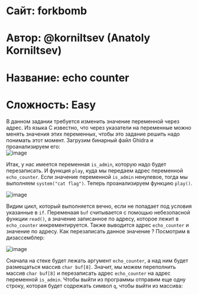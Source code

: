 
# Сайт: forkbomb
# Автор: @korniltsev (Anatoly Korniltsev)
# Название: echo counter
# Сложность: Easy


В данном задании требуется изменить значение переменной через адрес. Из языка C известно, что через указатели на переменные можно менять значения этих переменных, чтобы это задание решить надо понимать этот момент. Загрузим бинарный файл Ghidra и проанализируем его: <br />
![image](https://github.com/user-attachments/assets/a1ef1646-9467-414a-a290-74f7bf85a6ca)

Итак, у нас имеется переменная `is_admin`, которую надо будет перезаписать. И функция `play`, куда мы передаем адрес переменной `echo_counter`. Если значение переменной `is_admin` ненулевое, тогда 
мы выполняем `system("cat flag")`. Теперь проанализируем функцию `play()`. <br />

![image](https://github.com/user-attachments/assets/ec40b787-1390-4259-854f-206b75ea4a6c)

Видим цикл, который выполняется вечно, если не попадает под условия указанные в `if`. Переменаая `buf` считывается с помощью небезопасной функции `read()`, а значение записанное по адресу, 
которое лежит в `echo_counter` инкрементируется. Также выводится адрес `echo_counter` и значение по адресу.  Как перезаписать данное значение ? Посмотрим в дизассемблер: <br />

![image](https://github.com/user-attachments/assets/28f12f02-9440-4fd3-a9c0-4b9e71e7e209)

Сначала на стеке будет лежать аргумент `echo_counter`, а над ним будет размещаться массив `char buf[8]`. Значит, мы можем переполнить массив `char buf[8]` и перезаписать адрес `echo_counter` на адрес 
переменной `is_admin`. Чтобы выйти из программы отправим еще одну строку, которая будет содрежать символ `q`, чтобы выйти из массива: <br />


